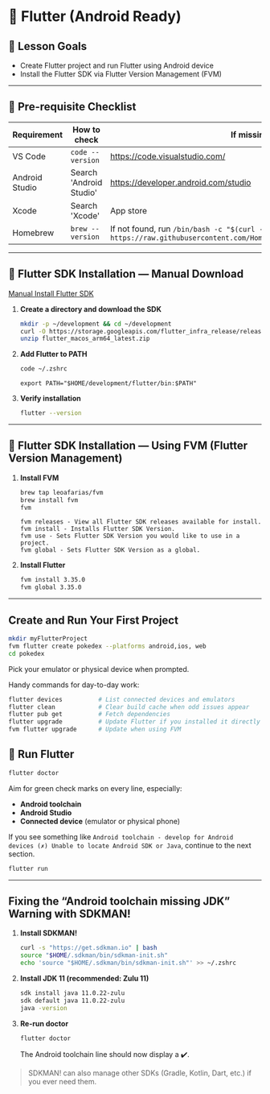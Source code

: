 # 🍎 Flutter (Android Ready)

## 🎯 Lesson Goals

- Create Flutter project and run Flutter using Android device
- Install the Flutter SDK via Flutter Version Management (FVM)


---

## 🧾 Pre-requisite Checklist
| Requirement | How to check | If missing |
| --- | --- | --- |
| VS Code | `code --version` | https://code.visualstudio.com/  |
| Android Studio | Search 'Android Studio'  | https://developer.android.com/studio |
| Xcode | Search 'Xcode' | App store |
| Homebrew | `brew --version` | If not found, run `/bin/bash -c "$(curl -fsSL https://raw.githubusercontent.com/Homebrew/install/HEAD/install.sh)"` |


---

## 🦖 Flutter SDK Installation — Manual Download

[ Manual Install Flutter SDK ](https://docs.flutter.dev/install/manual)

1. **Create a directory and download the SDK**

   ```bash
   mkdir -p ~/development && cd ~/development
   curl -O https://storage.googleapis.com/flutter_infra_release/releases/stable/macos/flutter_macos_arm64_latest.zip
   unzip flutter_macos_arm64_latest.zip
   ```

2. **Add Flutter to PATH**
   ```bash
   code ~/.zshrc
   ```
   ```
   export PATH="$HOME/development/flutter/bin:$PATH"
   ```

3. **Verify installation**
   ```bash
   flutter --version
   ```

---

## 🦾 Flutter SDK Installation — Using FVM (Flutter Version Management)

1. **Install FVM**
   ```bash
   brew tap leoafarias/fvm
   brew install fvm
   fvm
   ```

   ```
   fvm releases - View all Flutter SDK releases available for install.
   fvm install - Installs Flutter SDK Version.
   fvm use - Sets Flutter SDK Version you would like to use in a project.
   fvm global - Sets Flutter SDK Version as a global.
   ```

2. **Install Flutter**
   ```bash
   fvm install 3.35.0 
   fvm global 3.35.0          
   ```

---

## Create and Run Your First Project
```bash
mkdir myFlutterProject
fvm flutter create pokedex --platforms android,ios, web
cd pokedex
```
Pick your emulator or physical device when prompted.

Handy commands for day-to-day work:
```bash
flutter devices          # List connected devices and emulators
flutter clean            # Clear build cache when odd issues appear
flutter pub get          # Fetch dependencies
flutter upgrade          # Update Flutter if you installed it directly
fvm flutter upgrade      # Update when using FVM
```

## 👾 Run Flutter
```bash
flutter doctor
```
Aim for green check marks on every line, especially:
- **Android toolchain**
- **Android Studio**
- **Connected device** (emulator or physical phone)

If you see something like `Android toolchain - develop for Android devices (✗) Unable to locate Android SDK or Java`, continue to the next section.

```bash
flutter run
```
---

## Fixing the “Android toolchain missing JDK” Warning with SDKMAN!
1. **Install SDKMAN!**
   ```bash
   curl -s "https://get.sdkman.io" | bash
   source "$HOME/.sdkman/bin/sdkman-init.sh"
   echo 'source "$HOME/.sdkman/bin/sdkman-init.sh"' >> ~/.zshrc
   ```

2. **Install JDK 11 (recommended: Zulu 11)**
   ```bash
   sdk install java 11.0.22-zulu
   sdk default java 11.0.22-zulu
   java -version
   ```

3. **Re-run doctor**
   ```bash
   flutter doctor
   ```
   The Android toolchain line should now display a ✔️.

> SDKMAN! can also manage other SDKs (Gradle, Kotlin, Dart, etc.) if you ever need them.
